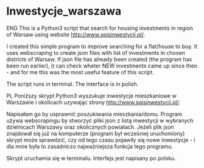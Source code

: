 # Inwestycje_warszawa

ENG
This is a Python3 script that search for housing investments in region of Warsaw using website http://www.spisinwestycji.pl/.

I created this simple program to improve searching for a flat/house to buy. It uses webscraping to create json files with list of investments in chosen districts of Warsaw. If json file has already been created (the program has been run earlier), it can check wheter NEW investments came up since then - and for me this was the most useful feature of this script.

The script runs in terminal. The interface is in polish.

PL
Poniższy skrypt Python3 wyszukuje inwestycje mieszkaniowe w Warszawie i okolicach uzywając strony http://www.spisinwestycji.pl/.
  
Napisałam go by usprawnić poszukiwania mieszkania/domu. Program używa webscrapingu by stworzyć pliki json z listą inwestycji w wybranych dzielnicach Warszawy oraz okolicznych powiatach. Jeżeli plik json znajdował się już na komputerze (program był wcześniej uruchomiony) skrypt może sprawdzić, czy od tego czasu pojawiły się nowe inwestycje - i dla mnie była to zasadniczo najważniejsza funkcja tego programu.

Skrypt uruchamia się w terminalu. Interfejs jest napisany po polsku.
